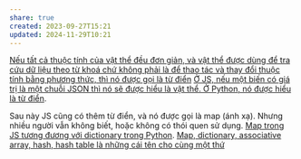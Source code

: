 ```yaml
---
share: true
created: 2023-09-27T15:21
updated: 2024-11-29T10:21
---
```

[Nếu tất cả thuộc tính của vật thể đều đơn giản, và vật thể được dùng để tra cứu dữ liệu theo từ khoá chứ không phải là để thao tác và thay đổi thuộc tính bằng phương thức, thì nó được gọi là từ điển](../../../../Kh%C3%A1i%20ni%E1%BB%87m%20c%C6%A1%20b%E1%BA%A3n%20v%C3%A0%20nguy%C3%AAn%20l%C3%BD%20l%E1%BA%ADp%20tr%C3%ACnh/Kh%C3%A1i%20ni%E1%BB%87m%20c%C6%A1%20b%E1%BA%A3n%20v%E1%BB%81%20l%E1%BA%ADp%20tr%C3%ACnh%20h%C6%B0%E1%BB%9Bng%20v%E1%BA%ADt%20th%E1%BB%83/V%E1%BA%ADt%20th%E1%BB%83,%20l%E1%BB%9Bp/T%E1%BB%AB%20%C4%91i%E1%BB%83n%20l%C3%A0%20v%E1%BA%ADt%20th%E1%BB%83%20%C4%91%C6%B0%E1%BB%A3c%20d%C3%B9ng%20%C4%91%E1%BB%83%20tra%20c%E1%BB%A9u%20d%E1%BB%AF%20li%E1%BB%87u%20theo%20t%E1%BB%AB%20kho%C3%A1%20ch%E1%BB%A9%20kh%C3%B4ng%20ph%E1%BA%A3i%20l%C3%A0%20%C4%91%E1%BB%83%20thao%20t%C3%A1c%20v%C3%A0%20thay%20%C4%91%E1%BB%95i%20thu%E1%BB%99c%20t%C3%ADnh%20b%E1%BA%B1ng%20ph%C6%B0%C6%A1ng%20th%E1%BB%A9c.md)
[Ở JS, nếu một biến có giá trị là một chuỗi JSON thì nó sẽ được hiểu là vật thể. Ở Python, nó được hiểu là từ điển](../../JavaScript%20v%C3%A0%20Python/Kh%C3%A1c%20bi%E1%BB%87t%20gi%E1%BB%AFa%20JS%20v%C3%A0%20Python/%E1%BB%9E%20JS,%20n%E1%BA%BFu%20m%E1%BB%99t%20bi%E1%BA%BFn%20c%C3%B3%20gi%C3%A1%20tr%E1%BB%8B%20l%C3%A0%20m%E1%BB%99t%20chu%E1%BB%97i%20JSON%20th%C3%AC%20n%C3%B3%20s%E1%BA%BD%20%C4%91%C6%B0%E1%BB%A3c%20hi%E1%BB%83u%20l%C3%A0%20v%E1%BA%ADt%20th%E1%BB%83.%20%E1%BB%9E%20Python,%20n%C3%B3%20%C4%91%C6%B0%E1%BB%A3c%20hi%E1%BB%83u%20l%C3%A0%20t%E1%BB%AB%20%C4%91i%E1%BB%83n.md).

Sau này JS cũng có thêm từ điển, và nó được gọi là map (ánh xạ). Nhưng nhiều người vẫn không biết, hoặc không có thói quen sử dụng.
[Map trong JS tương đương với dictionary trong Python](../../JavaScript%20v%C3%A0%20Python/Kh%C3%A1c%20bi%E1%BB%87t%20gi%E1%BB%AFa%20JS%20v%C3%A0%20Python/Map%20trong%20JS%20t%C6%B0%C6%A1ng%20%C4%91%C6%B0%C6%A1ng%20v%E1%BB%9Bi%20dictionary%20trong%20Python.md). [Map, dictionary, associative array, hash, hash table là những cái tên cho cùng một thứ](../../../../Kh%C3%A1i%20ni%E1%BB%87m%20c%C6%A1%20b%E1%BA%A3n%20v%C3%A0%20nguy%C3%AAn%20l%C3%BD%20l%E1%BA%ADp%20tr%C3%ACnh/Kh%C3%A1i%20ni%E1%BB%87m%20c%C6%A1%20b%E1%BA%A3n%20v%E1%BB%81%20l%E1%BA%ADp%20tr%C3%ACnh%20h%C6%B0%E1%BB%9Bng%20v%E1%BA%ADt%20th%E1%BB%83/Map,%20dictionary,%20associative%20array,%20hash,%20hash%20table%20l%C3%A0%20nh%E1%BB%AFng%20c%C3%A1i%20t%C3%AAn%20cho%20c%C3%B9ng%20m%E1%BB%99t%20th%E1%BB%A9.md)